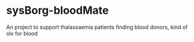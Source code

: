 # sysBorg-bloodMate
An project to support thalassaemia patients finding blood donors, kind of olx for blood
